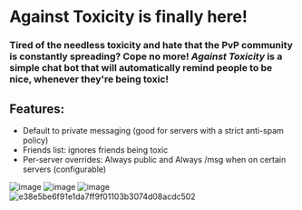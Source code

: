 # Against Toxicity is finally here!

### Tired of the needless toxicity and hate that the PvP community is constantly spreading? Cope no more! _Against Toxicity_ is a simple chat bot that will automatically remind people to be nice, whenever they're being toxic!
## Features:
- Default to private messaging (good for servers with a strict anti-spam policy)
- Friends list: ignores friends being toxic
- Per-server overrides: Always public and Always /msg when on certain servers (configurable)

![image](https://github.com/epicgamerjamer/Against_Toxicity/assets/101027811/0c086bd7-32aa-4d81-8f5f-487e8ec0e1a4)
![image](https://github.com/epicgamerjamer/Against_Toxicity/assets/101027811/73da4f12-ad3a-4330-bf25-57f8df719683)
![image](https://github.com/epicgamerjamer/Against_Toxicity/assets/101027811/6558dfc4-23d1-4192-854c-a0dad9d54682)
![e38e5be6f91e1da7ff9f01103b3074d08acdc502](https://github.com/epicgamerjamer/Against_Toxicity/assets/101027811/d0e9160d-df06-4dfa-a841-fbad131861ba)
